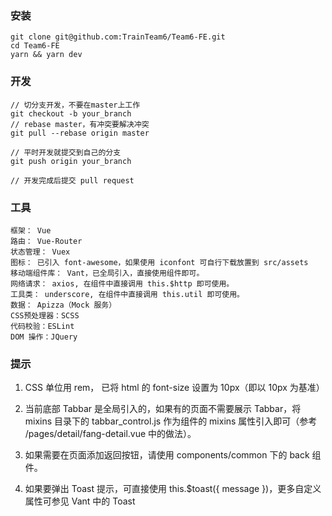 
### 安装

    git clone git@github.com:TrainTeam6/Team6-FE.git
    cd Team6-FE
    yarn && yarn dev

### 开发

    // 切分支开发，不要在master上工作
    git checkout -b your_branch
    // rebase master，有冲突要解决冲突
    git pull --rebase origin master

    // 平时开发就提交到自己的分支
    git push origin your_branch

    // 开发完成后提交 pull request


### 工具

    框架： Vue
    路由： Vue-Router
    状态管理： Vuex
    图标： 已引入 font-awesome，如果使用 iconfont 可自行下载放置到 src/assets
    移动端组件库： Vant，已全局引入，直接使用组件即可。
    网络请求： axios, 在组件中直接调用 this.$http 即可使用。
    工具类： underscore, 在组件中直接调用 this.util 即可使用。
    数据： Apizza（Mock 服务）
    CSS预处理器：SCSS
    代码校验：ESLint
    DOM 操作：JQuery

### 提示

1. CSS 单位用 rem， 已将 html 的 font-size 设置为 10px（即以 10px 为基准）

2. 当前底部 Tabbar 是全局引入的，如果有的页面不需要展示 Tabbar，将 mixins 目录下的 tabbar_control.js 作为组件的 mixins 属性引入即可（参考 /pages/detail/fang-detail.vue 中的做法）。

3. 如果需要在页面添加返回按钮，请使用 components/common 下的 back 组件。

4. 如果要弹出 Toast 提示，可直接使用 this.$toast({ message })，更多自定义属性可参见 Vant 中的 Toast


